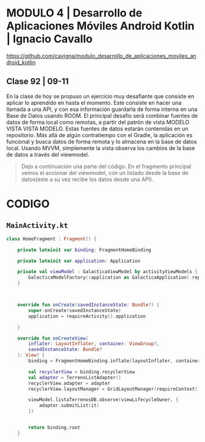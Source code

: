# MODULO 4 | Desarrollo de Aplicaciones Móviles Android Kotlin | Ignacio Cavallo



https://github.com/cavigna/modulo_desarrollo_de_aplicaciones_moviles_android_kotlin

## Clase 92 | 09-11

En la clase de hoy se propuso un ejercicio muy desafiante que consiste en aplicar lo aprendido en hasta el momento. Este consiste en hacer una llamada a una API, y con esa información guardarla de forma interna en una Base de Datos usando ROOM.
El principal desafio será combinar fuentes de datos de forma local como remotas, a partir del patrón de vista MODELO VISTA VISTA MODELO. Estas fuentes de datos estarán contenidas en un repositorio.
Más allá de algún contratiempo con el Gradle, la aplicación es funcional y busca datos de forma remota y lo almacena en la base de datos local.
Usando MVVM, simplemente la vista observa los cambios de la base de datos a través del viewmodel.


> Dejo a continuación una parte del código. En el fragmento principal vemos el accionar del viewmodel, con un listado desde la base de datos(este a su vez recibe los datos desde una API).







# CODIGO


## `MainActivity.kt`
```kotlin
class HomeFragment : Fragment() {

    private lateinit var binding: FragmentHomeBinding

    private lateinit var application: Application

    private val viewModel : GalacticaViewModel by activityViewModels {
        GalacticaModelFactory((application as GalacticaApplication).repository)
    }



    override fun onCreate(savedInstanceState: Bundle?) {
        super.onCreate(savedInstanceState)
        application = requireActivity().application

    }

    override fun onCreateView(
        inflater: LayoutInflater, container: ViewGroup?,
        savedInstanceState: Bundle?
    ): View? {
        binding = FragmentHomeBinding.inflate(layoutInflater, container, false)

        val recyclerView = binding.recyclerView
        val adapter = TerrenoListAdapter()
        recyclerView.adapter = adapter
        recyclerView.layoutManager = GridLayoutManager(requireContext(), 1, GridLayoutManager.VERTICAL,false)

        viewModel.listaTerrenosDB.observe(viewLifecycleOwner, {
            adapter.submitList(it)
        })


        return binding.root
    }


```



